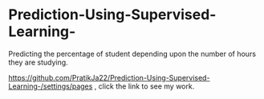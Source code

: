 # Prediction-Using-Supervised-Learning-
Predicting the percentage of student depending upon the number of hours they are studying.

https://github.com/PratikJa22/Prediction-Using-Supervised-Learning-/settings/pages , click the link to see my work.
